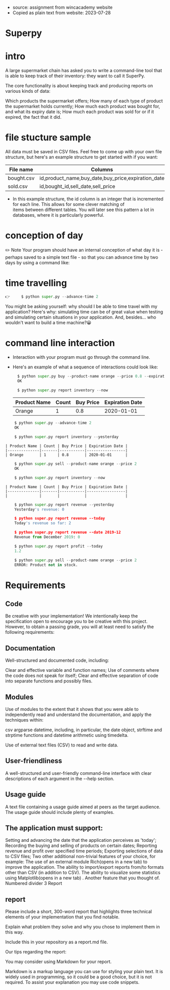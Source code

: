 - source: assignment from  wincacademy website
- Copied as plain text from website: 2023-07-28

# Superpy

# intro
A large supermarket chain has asked you to write a command-line tool that is able to keep track of their inventory: they want to call it SuperPy. 

The core functionality is about keeping track and producing reports on various kinds of data:

Which products the supermarket offers;
How many of each type of product the supermarket holds currently;
How much each product was bought for, and what its expiry date is;
How much each product was sold for or if it expired, the fact that it did.

# file stucture sample
All data must be saved in CSV files. Feel free to come up with your own file structure, but here's an example structure to get started with if you want:

| File name	   |    Columns                                           |
|--------------|------------------------------------------------------|
|bought.csv	   |  id,product_name,buy_date,buy_price,expiration_date  |
|sold.csv	   |  id,bought_id,sell_date,sell_price                   |


- In this example structure, the id column is an integer that is incremented for each line. This allows for some clever matching of  
     items between different tables. You will later see this pattern a lot in databases, where it is particularly powerful. 

# conception of day 
✏️ Note
Your program should have an internal conception of what day it is - perhaps saved to a simple text file - so that you can advance time by two days by using a command like:

# time travelling

```python
👉     $ python super.py --advance-time 2

```



You might be asking yourself: why should I be able to time travel with my application?
Here's why: simulating time can be of great value when testing and simulating certain situations in your application. And, besides... who wouldn't want to build a time machine?😀

# command line interaction
- Interaction with your program must go through the command line.  


- Here's an example of what a sequence of interactions could look like:
  
  ```python
    $ python super.py buy --product-name orange --price 0.8 --expiration-date 2020-01-01
    OK

    $ python super.py report inventory --now
  ```


    | Product Name | Count | Buy Price | Expiration Date |
    |--------------|-------|-----------|-----------------|
    | Orange       | 1     | 0.8       | 2020-01-01      |

```python
    $ python super.py --advance-time 2
    OK

    $ python super.py report inventory --yesterday
```


    | Product Name | Count | Buy Price | Expiration Date |
    |--------------|-------|-----------|-----------------|
    | Orange       | 1     | 0.8       | 2020-01-01      |
        

```python
    $ python super.py sell --product-name orange --price 2
    OK

    $ python super.py report inventory --now
```


    | Product Name | Count | Buy Price | Expiration Date |
    |--------------|-------|-----------|-----------------|
    |              |       |           |                 |

```python
    $ python super.py report revenue --yesterday
    Yesterday's revenue: 0

    $ python super.py report revenue --today
    Today's revenue so far: 2

    $ python super.py report revenue --date 2019-12
    Revenue from December 2019: 0

    $ python super.py report profit --today
    1.2

    $ python super.py sell --product-name orange --price 2
    ERROR: Product not in stock.
```


# Requirements

## Code
Be creative with your implementation! We intentionally keep the specification open to encourage you to be creative with this project. However, to obtain a passing grade, you will at least need to satisfy the following requirements:

## Documentation
Well-structured and documented code, including: 

Clear and effective variable and function names;
Use of comments where the code does not speak for itself;
Clear and effective separation of code into separate functions and possibly files.

## Modules
Use of modules to the extent that it shows that you were able to independently read and understand the documentation, and apply the techniques within:

csv
argparse
datetime, including, in particular, the date object, strftime and strptime functions and datetime arithmetic using timedelta.

Use of external text files (CSV) to read and write data.

## User-friendliness
A well-structured and user-friendly command-line interface with clear descriptions of each argument in the --help section.

## Usage guide
A text file containing a usage guide aimed at peers as the target audience. The usage guide should include plenty of examples.

## The application must support: 

Setting and advancing the date that the application perceives as 'today';
Recording the buying and selling of products on certain dates;
Reporting revenue and profit over specified time periods;
Exporting selections of data to CSV files;
Two other additional non-trivial features of your choice, for example:
The use of an external module Rich(opens in a new tab) to improve the application.
The ability to import/export reports from/to formats other than CSV (in addition to CSV).
The ability to visualize some statistics using Matplotlib(opens in a new tab) .
Another feature that you thought of.
Numbered divider 3
Report


## report 
Please include a short, 300-word report that highlights three technical elements of your implementation that you find notable.


Explain what problem they solve and why you chose to implement them in this way.


Include this in your repository as a report.md file.

Our tips regarding the report:

You may consider using Markdown for your report.

Markdown is a markup language you can use for styling your plain text. It is widely used in programming, so it could be a good choice, but it is not required.
To assist your explanation you may use code snippets.